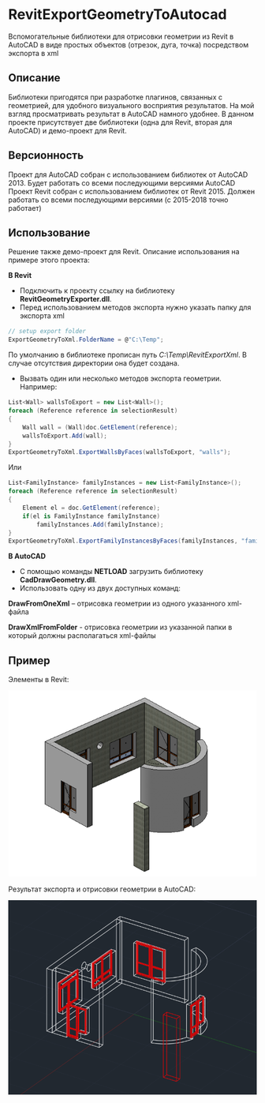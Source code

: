 # RevitExportGeometryToAutocad
Вспомогательные библиотеки для отрисовки геометрии из Revit в AutoCAD в виде простых объектов (отрезок, дуга, точка) посредством экспорта в xml
## Описание
Библиотеки пригодятся при разработке плагинов, связанных с геометрией, для удобного визуального восприятия результатов. На мой взгляд просматривать результат в AutoCAD намного удобнее.
В данном проекте присутствует две библиотеки (одна для Revit, вторая для AutoCAD) и демо-проект для Revit.
## Версионность
Проект для AutoCAD собран с использованием библиотек от AutoCAD 2013. Будет работать со всеми последующими версиями AutoCAD
Проект Revit собран с использованием библиотек от Revit 2015. Должен работать со всеми последующими версиями (с 2015-2018 точно работает)
## Использование
Решение также демо-проект для Revit. Описание использования на примере этого проекта:

**В Revit**
* Подключить к проекту ссылку на библиотеку **RevitGeometryExporter.dll**.
* Перед использованием методов экспорта нужно указать папку для экспорта xml
```csharp
// setup export folder
ExportGeometryToXml.FolderName = @"C:\Temp";
```
По умолчанию в библиотеке прописан путь *C:\Temp\RevitExportXml*. В случае отсутствия директории она будет создана.
*	Вызвать один или несколько методов экспорта геометрии. 
Например:
```csharp
List<Wall> wallsToExport = new List<Wall>();
foreach (Reference reference in selectionResult)
{
    Wall wall = (Wall)doc.GetElement(reference);
    wallsToExport.Add(wall);
}
ExportGeometryToXml.ExportWallsByFaces(wallsToExport, "walls");
```
Или
```csharp
List<FamilyInstance> familyInstances = new List<FamilyInstance>();
foreach (Reference reference in selectionResult)
{
    Element el = doc.GetElement(reference);
    if(el is FamilyInstance familyInstance)
        familyInstances.Add(familyInstance);
}
ExportGeometryToXml.ExportFamilyInstancesByFaces(familyInstances, "families", false);
```

**В AutoCAD**
*	С помощью команды **NETLOAD** загрузить библиотеку **CadDrawGeometry.dll**.
* Использовать одну из двух доступных команд:

**DrawFromOneXml** – отрисовка геометрии из одного указанного xml-файла

**DrawXmlFromFolder** - отрисовка геометрии из указанной папки в который должны располагаться xml-файлы

## Пример
Элементы в Revit:

<img alt="Screenshot_1" src="./docs/Screenshot_1.png">

Результат экспорта и отрисовки геометрии в AutoCAD:

<img alt="Screenshot_2" src="./docs/Screenshot_2.png">
